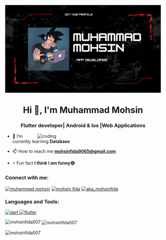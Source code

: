 
<img align= "center" alt ="coding" width= "1000" src="https://github.com/MohsinFida007/MohsinFida007/blob/main/banner.png">
<h1 align="center">Hi 👋, I'm Muhammad Mohsin</h1>
<h3 align="center">Flutter developer| Android & Ios |Web Applications</h3>
<img align= "right" alt ="coding" width= "400" src="https://user-images.githubusercontent.com/55389276/140866485-8fb1c876-9a8f-4d6a-98dc-08c4981eaf70.gif">

- 🌱 I’m currently learning **Database**

- 📫 How to reach me **mohsinfida9065@gmail.com**

- ⚡ Fun fact **I think I am funny😄**

<h3 align="left">Connect with me:</h3>
<p align="left">
<a href="https://linkedin.com/in/muhammad mohsin" target="blank"><img align="center" src="https://raw.githubusercontent.com/rahuldkjain/github-profile-readme-generator/master/src/images/icons/Social/linked-in-alt.svg" alt="muhammad mohsin" height="30" width="40" /></a>
<a href="https://fb.com/mohsin fida" target="blank"><img align="center" src="https://raw.githubusercontent.com/rahuldkjain/github-profile-readme-generator/master/src/images/icons/Social/facebook.svg" alt="mohsin fida" height="30" width="40" /></a>
<a href="https://instagram.com/aka_mohsinfida" target="blank"><img align="center" src="https://raw.githubusercontent.com/rahuldkjain/github-profile-readme-generator/master/src/images/icons/Social/instagram.svg" alt="aka_mohsinfida" height="30" width="40" /></a>
</p>

<h3 align="left">Languages and Tools:</h3>
<p align="left"> <a href="https://dart.dev" target="_blank" rel="noreferrer"> <img src="https://www.vectorlogo.zone/logos/dartlang/dartlang-icon.svg" alt="dart" width="40" height="40"/> </a> <a href="https://flutter.dev" target="_blank" rel="noreferrer"> <img src="https://www.vectorlogo.zone/logos/flutterio/flutterio-icon.svg" alt="flutter" width="40" height="40"/> </a> </p>

<p><img align="left" src="https://github-readme-stats.vercel.app/api/top-langs?username=mohsinfida007&show_icons=true&locale=en&layout=compact" alt="mohsinfida007" /></p>

<p>&nbsp;<img align="center" src="https://github-readme-stats.vercel.app/api?username=mohsinfida007&show_icons=true&locale=en" alt="mohsinfida007" /></p>

<p><img align="center" src="https://github-readme-streak-stats.herokuapp.com/?user=mohsinfida007&" alt="mohsinfida007" /></p>
